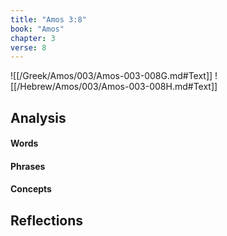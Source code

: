 ```yaml
---
title: "Amos 3:8"
book: "Amos"
chapter: 3
verse: 8
---
```

![[/Greek/Amos/003/Amos-003-008G.md#Text]]
![[/Hebrew/Amos/003/Amos-003-008H.md#Text]]

## Analysis

#### Words

#### Phrases

#### Concepts

## Reflections

